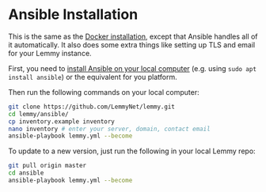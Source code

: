 # Ansible Installation

This is the same as the [Docker installation](administration_install_docker.md), except that Ansible handles all of it automatically. It also does some extra things like setting up TLS and email for your Lemmy instance.

First, you need to [install Ansible on your local computer](https://docs.ansible.com/ansible/latest/installation_guide/intro_installation.html) (e.g. using `sudo apt install ansible`) or the equivalent for you platform.

Then run the following commands on your local computer:

```bash
git clone https://github.com/LemmyNet/lemmy.git
cd lemmy/ansible/
cp inventory.example inventory
nano inventory # enter your server, domain, contact email
ansible-playbook lemmy.yml --become
```

To update to a new version, just run the following in your local Lemmy repo:
```bash
git pull origin master
cd ansible
ansible-playbook lemmy.yml --become
```
